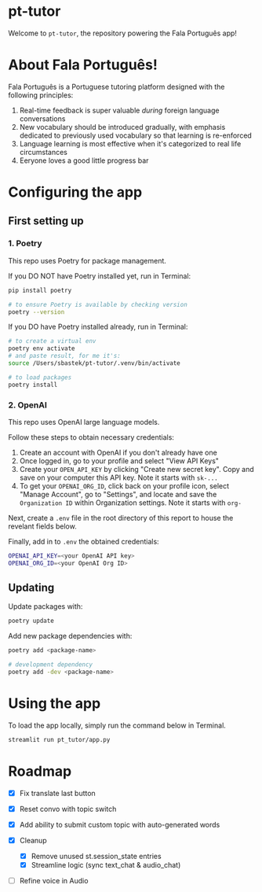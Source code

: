 # pt-tutor
Welcome to `pt-tutor`, the repository powering the Fala Português app! 

# About Fala Português! 
Fala Português is a Portuguese tutoring platform designed with the following principles:
1. Real-time feedback is super valuable _during_ foreign language conversations
2. New vocabulary should be introduced gradually, with emphasis dedicated to previously 
used vocabulary so that learning is re-enforced
3. Language learning is most effective when it's categorized to real life circumstances
4. Eeryone loves a good little progress bar 

# Configuring the app

## First setting up 

### 1. Poetry 
This repo uses Poetry for package management. 

If you DO NOT have Poetry installed yet, run in Terminal:
```bash
pip install poetry 

# to ensure Poetry is available by checking version
poetry --version  
```

If you DO have Poetry installed already, run in Terminal:
```bash
# to create a virtual env
poetry env activate 
# and paste result, for me it's:
source /Users/sbastek/pt-tutor/.venv/bin/activate

# to load packages
poetry install 
```

### 2. OpenAI 
This repo uses OpenAI large language models. 

Follow these steps to obtain necessary credentials:
1. Create an account with OpenAI if you don't already have one 
2. Once logged in, go to your profile and select "View API Keys" 
3. Create your `OPEN_API_KEY` by clicking "Create new secret key".
Copy and save on your computer this API key. Note it starts with `sk-...`
4. To get your `OPENAI_ORG_ID`, click back on your profile icon, select "Manage Account",
go to "Settings", and locate and save the `Organization ID` within Organization settings. 
Note it starts with `org-`


Next, create a `.env` file in the root directory of this report to house the revelant fields below. 

Finally, add in to `.env` the obtained credentials:
```bash
OPENAI_API_KEY=<your OpenAI API key>
OPENAI_ORG_ID=<your OpenAI Org ID>
```

## Updating  
Update packages with: 
```bash
poetry update
```

Add new package dependencies with: 
```bash
poetry add <package-name>  

# development dependency
poetry add -dev <package-name>
```

# Using the app 
To load the app locally, simply run the command below in Terminal.
```bash
streamlit run pt_tutor/app.py
```

# Roadmap 
- [X] Fix translate last button
- [X] Reset convo with topic switch 
- [X] Add ability to submit custom topic with auto-generated words
- [X] Cleanup 
  - [X] Remove unused st.session_state entries
  - [X] Streamline logic (sync text_chat & audio_chat)
- [ ] Refine voice in Audio 
  
